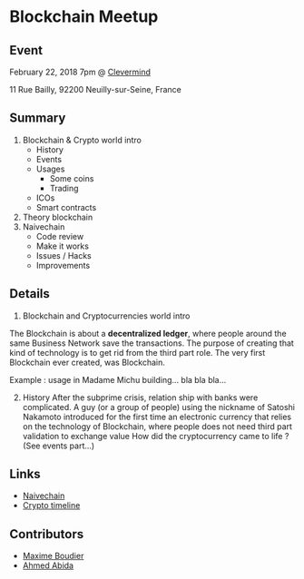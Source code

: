 
# Blockchain Meetup

## Event

February 22, 2018 7pm @ [Clevermind](http://www.clevermind.fr/)

11 Rue Bailly, 92200 Neuilly-sur-Seine, France

## Summary
1. Blockchain & Crypto world intro
    - History
    - Events
    - Usages
      - Some coins
      - Trading
    - ICOs
    - Smart contracts
2. Theory blockchain
3. Naivechain
    - Code review
    - Make it works
    - Issues / Hacks
    - Improvements

## Details
1. Blockchain and Cryptocurrencies world intro

  The Blockchain is about a **decentralized ledger**, where people around the same Business Network save the transactions. The purpose of creating that kind of technology is to get rid from the third part role.
The very first Blockchain ever created, was Blockchain.

Example : usage in Madame Michu building... bla bla bla...

2. History
After the subprime crisis, relation ship with banks were complicated. A guy (or a group of people) using the nickname of Satoshi Nakamoto introduced for the first time an electronic currency that relies on the technology of Blockchain, where people does not need third part validation to exchange value
How did the cryptocurrency came to life ? 
(See events part...)
  
## Links

- [Naivechain](https://github.com/lhartikk/naivechain)
- [Crypto timeline](https://www.cryptotimeline.com/)

## Contributors

- [Maxime Boudier](https://github.com/rdbmax)
- [Ahmed Abida](https://github.com/aabida)
